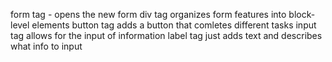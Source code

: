 form tag - opens the new form
div tag organizes form features into block-level elements
button tag adds a button that comletes different tasks
input tag allows for the input of information
label tag just adds text and describes what info to input